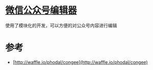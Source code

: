 # [微信公众号编辑器](https://wweggplant.github.io/WXEditor/)

使用了模块化的开发，可以方便的对公众号内容进行编辑


# 参考

*    [http://waffle.io/phodal/congee](http://waffle.io/phodal/congee)

